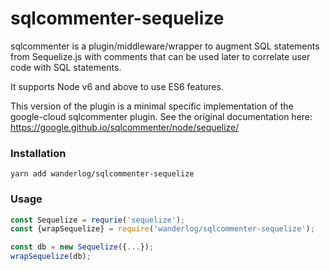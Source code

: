 # sqlcommenter-sequelize

sqlcommenter is a plugin/middleware/wrapper to augment SQL statements from Sequelize.js
with comments that can be used later to correlate user code with SQL statements.

It supports Node v6 and above to use ES6 features.

This version of the plugin is a minimal specific implementation of the google-cloud 
sqlcommenter plugin. See the original documentation here: https://google.github.io/sqlcommenter/node/sequelize/

### Installation
```shell
yarn add wanderlog/sqlcommenter-sequelize
```

### Usage
```javascript
const Sequelize = requrie('sequelize');
const {wrapSequelize} = require('wanderlog/sqlcommenter-sequelize');

const db = new Sequelize({...});
wrapSequelize(db);
```
